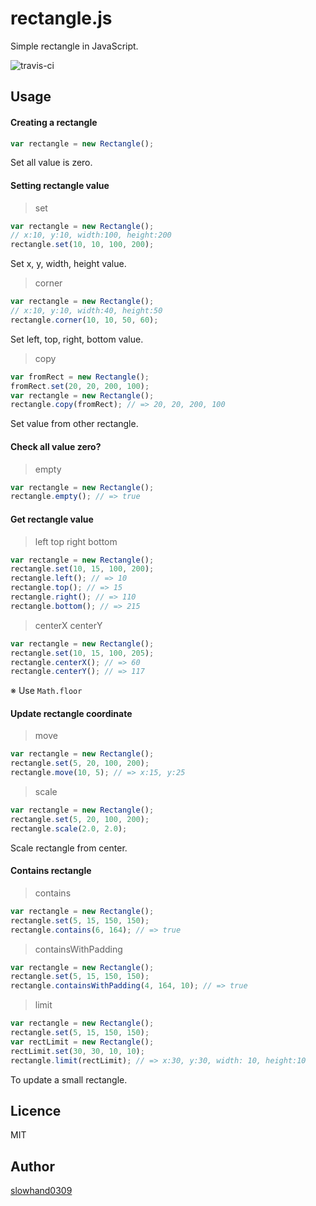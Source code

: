 # rectangle.js
Simple rectangle in JavaScript.

![travis-ci](https://travis-ci.org/Slowhand0309/rectangle.js.svg?branch=master)

## Usage

#### Creating a rectangle

```js
var rectangle = new Rectangle();
```

Set all value is zero.

#### Setting rectangle value

> set

```js
var rectangle = new Rectangle();
// x:10, y:10, width:100, height:200
rectangle.set(10, 10, 100, 200);
```
Set x, y, width, height value.

> corner

```js
var rectangle = new Rectangle();
// x:10, y:10, width:40, height:50
rectangle.corner(10, 10, 50, 60);
```
Set left, top, right, bottom value.

> copy

```js
var fromRect = new Rectangle();
fromRect.set(20, 20, 200, 100);
var rectangle = new Rectangle();
rectangle.copy(fromRect); // => 20, 20, 200, 100
```
Set value from other rectangle.

#### Check all value zero?

> empty

```js
var rectangle = new Rectangle();
rectangle.empty(); // => true
```

#### Get rectangle value

> left top right bottom

```js
var rectangle = new Rectangle();
rectangle.set(10, 15, 100, 200);
rectangle.left(); // => 10
rectangle.top(); // => 15
rectangle.right(); // => 110
rectangle.bottom(); // => 215
```

> centerX centerY

```js
var rectangle = new Rectangle();
rectangle.set(10, 15, 100, 205);
rectangle.centerX(); // => 60
rectangle.centerY(); // => 117
```

※ Use `Math.floor`

#### Update rectangle coordinate

> move

```js
var rectangle = new Rectangle();
rectangle.set(5, 20, 100, 200);
rectangle.move(10, 5); // => x:15, y:25
```

> scale

```js
var rectangle = new Rectangle();
rectangle.set(5, 20, 100, 200);
rectangle.scale(2.0, 2.0);
```

Scale rectangle from center.

#### Contains rectangle

> contains

```js
var rectangle = new Rectangle();
rectangle.set(5, 15, 150, 150);
rectangle.contains(6, 164); // => true
```

> containsWithPadding

```js
var rectangle = new Rectangle();
rectangle.set(5, 15, 150, 150);
rectangle.containsWithPadding(4, 164, 10); // => true
```

> limit

```js
var rectangle = new Rectangle();
rectangle.set(5, 15, 150, 150);
var rectLimit = new Rectangle();
rectLimit.set(30, 30, 10, 10);
rectangle.limit(rectLimit); // => x:30, y:30, width: 10, height:10
```

To update a small rectangle.

## Licence

MIT

## Author

[slowhand0309](https://github.com/Slowhand0309)

